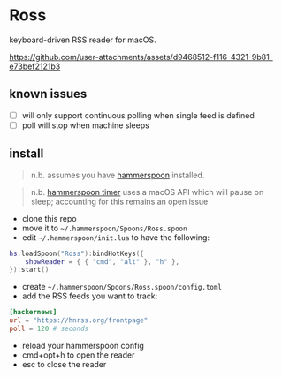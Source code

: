 # Ross

keyboard-driven RSS reader for macOS.

https://github.com/user-attachments/assets/d9468512-f116-4321-9b81-e73bef2121b3

## known issues

- [ ] will only support continuous polling when single feed is defined
- [ ] poll will stop when machine sleeps

## install

> n.b. assumes you have [hammerspoon](https://www.hammerspoon.org) installed.

> n.b. [hammerspoon timer](https://www.hammerspoon.org/docs/hs.timer.html) uses a macOS API which will pause on sleep; accounting for this remains an open issue


- clone this repo
- move it to `~/.hammerspoon/Spoons/Ross.spoon`
- edit `~/.hammerspoon/init.lua` to have the following:
```lua
hs.loadSpoon("Ross"):bindHotKeys({
    showReader = { { "cmd", "alt" }, "h" },
}):start()

```
- create `~/.hammerspoon/Spoons/Ross.spoon/config.toml`
- add the RSS feeds you want to track:
```toml
[hackernews]
url = "https://hnrss.org/frontpage"
poll = 120 # seconds

```
- reload your hammerspoon config
- cmd+opt+h to open the reader
- esc to close the reader
